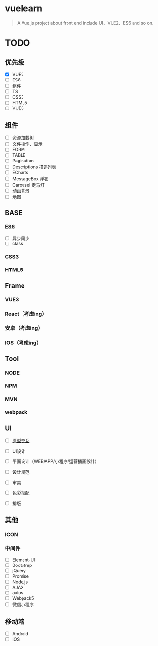 # vuelearn

> A Vue.js project about front end include UI、VUE2、ES6 and so on.

# TODO 
## 优先级

+ [x] VUE2
+ [ ] ES6
+ [ ] 组件
+ [ ] TS
+ [ ] CSS3
+ [ ] HTML5
+ [ ] VUE3

## 组件

- [ ] 资源加载树
- [ ] 文件操作、显示
- [ ] FORM
- [ ] TABLE
- [ ] Pagination
- [ ] Descriptions 描述列表
- [ ] ECharts
- [ ] MessageBox 弹框
- [ ] Carousel 走马灯
- [ ] 动画背景
- [ ] 地图
## BASE
### [ES6](https://es6.ruanyifeng.com/#README)
- [ ] 异步同步
- [ ] class
### CSS3
### HTML5

## Frame

### VUE3
### React（考虑ing）
### 安卓（考虑ing）
### IOS（考虑ing）

## Tool
### NODE
### NPM

### MVN

### webpack

## UI
+ [ ] [原型交互](https://js.design/workspace)
+ [ ] UI设计
+ [ ] 平面设计（WEB/APP/小程序/运营插画設計）
+ [ ] 设计规范
+ [ ] 审美
+ [ ] 色彩搭配
+ [ ] 排版

  

## 其他

### ICON

### 中间件

- [ ] Element-UI
- [ ] Bootstrap
- [ ] jQuery
- [ ] Promise
- [ ] Node.js
- [ ] AJAX
- [ ] axios
- [ ] Webpack5
- [ ] 微信小程序

## 移动端
- [ ] Android
- [ ] IOS
